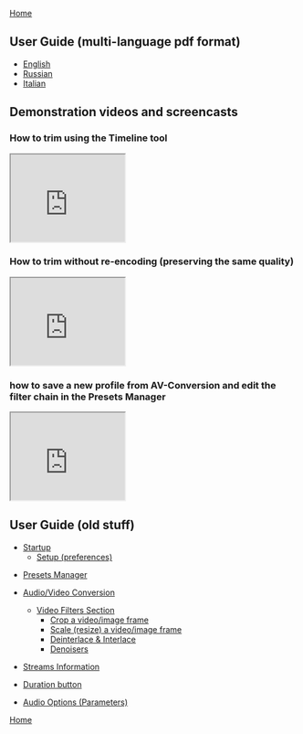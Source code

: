 [Home](index.md)  

## User Guide (multi-language  pdf format)
- [English](Pages/User-guide-languages/en/Index_en.md)
- [Russian](Pages/User-guide-languages/ru/Index_ru.md)
- [Italian](Pages/User-guide-languages/it/Index_it.md)

## Demonstration videos and screencasts

### How to trim using the Timeline tool  
<iframe width="200" height="153" src="https://www.youtube.com/embed/1IRGWN7DQKE" title="YouTube video player" frameborder="1" allow="accelerometer; autoplay; clipboard-write; encrypted-media; gyroscope; picture-in-picture" allowfullscreen></iframe>

### How to trim without re-encoding (preserving the same quality)
<iframe width="200" height="153" src="https://www.youtube.com/embed/ewi3uwRUgVI" title="YouTube video player" frameborder="1" allow="accelerometer; autoplay; clipboard-write; encrypted-media; gyroscope; picture-in-picture" allowfullscreen></iframe> 

### how to save a new profile from AV-Conversion and edit the filter chain in the Presets Manager
<iframe width="200" height="153" src="https://www.youtube.com/embed/s92H36_yBXw" title="YouTube video player" frameborder="1" allow="accelerometer; autoplay; clipboard-write; encrypted-media; gyroscope; picture-in-picture" allowfullscreen></iframe>


## User Guide (old stuff)  
- [Startup](Pages/Startup/Startup.md)
  * [Setup (preferences)](Pages/Startup/Setup.md)
  
* [Presets Manager](Pages/Main_Toolbar/PresetsManager_Panel/Presets_management.md)
* [Audio/Video Conversion](Pages/Main_Toolbar/VideoConv_Panel/idx.md)
  * [Video Filters Section](Pages/Main_Toolbar/VideoConv_Panel/Filters//VideoFilters.md)
    * [Crop a video/image frame](Pages/Main_Toolbar/VideoConv_Panel/Filters/FilterCrop.md) 
    * [Scale (resize) a video/image frame](Pages/Main_Toolbar/VideoConv_Panel/Filters/FilterScaling.md) 
    * [Deinterlace & Interlace](Pages/Main_Toolbar/VideoConv_Panel/Filters/Deint_Inter.md) 
    * [Denoisers](Pages/Main_Toolbar/VideoConv_Panel/Filters/Denoisers.md)
  

* [Streams Information](Pages/Toolbar/Show_metadata.md)
* [Duration button](Pages/Toolbar/Duration.md)
  
- [Audio Options (Parameters)](Pages/Audio_Parameters/Audio_parameters.md)

[Home](index.md)